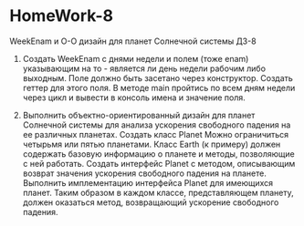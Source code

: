 # HomeWork-8
WeekEnam и О-О дизайн для планет Солнечной системы
ДЗ-8
1. Создать WeekEnam с днями недели и полем (тоже enam) указывающим на то - является ли день недели рабочим либо выходным. 
Поле должно быть засетано через конструктор.
Создать геттер для этого поля.
В методе main пройтись по всем дням недели через цикл и вывести в консоль имена и значение поля.

2. Выполнить объектно-ориентированный дизайн для планет Солнечной системы для анализа ускорения свободного падения на ее различных планетах. 
Создать класс Planet 
Можно ограничиться четырьмя или пятью планетами. Класс Earth (к примеру) должен содержать базовую информацию о планете и методы, позволяющие с ней работать.
Создать интерфейс Planet с методом, описывающим возврат значения ускорения свободного падения на планете.
Выполнить имплементацию интерфейса Planet для имеющихся планет. Таким образом в каждом классе, представляющем планету, должен оказаться метод, возвращающий ускорение свободного падения.

